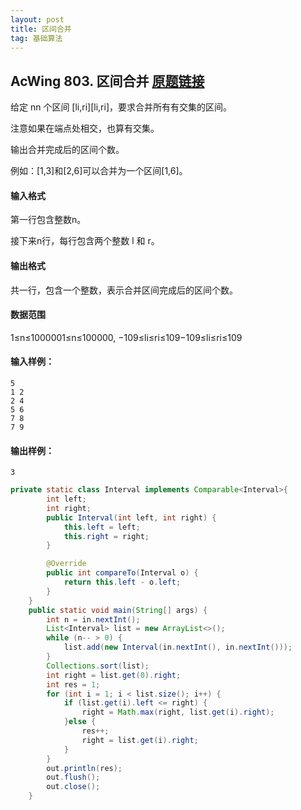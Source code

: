 ```yaml
---
layout: post
title: 区间合并
tag: 基础算法
---
```


## AcWing 803. 区间合并   [原题链接](https://www.acwing.com/problem/content/805/)

给定 nn 个区间 [li,ri][li,ri]，要求合并所有有交集的区间。

注意如果在端点处相交，也算有交集。

输出合并完成后的区间个数。

例如：[1,3]和[2,6]可以合并为一个区间[1,6]。

#### 输入格式

第一行包含整数n。

接下来n行，每行包含两个整数 l 和 r。

#### 输出格式

共一行，包含一个整数，表示合并区间完成后的区间个数。

#### 数据范围

1≤n≤1000001≤n≤100000,
−109≤li≤ri≤109−109≤li≤ri≤109

#### 输入样例：

```
5
1 2
2 4
5 6
7 8
7 9
```

#### 输出样例：

```
3
```

```java
private static class Interval implements Comparable<Interval>{
        int left;
        int right;
        public Interval(int left, int right) {
            this.left = left;
            this.right = right;
        }

        @Override
        public int compareTo(Interval o) {
            return this.left - o.left;
        }
    }
    public static void main(String[] args) {
        int n = in.nextInt();
        List<Interval> list = new ArrayList<>();
        while (n-- > 0) {
            list.add(new Interval(in.nextInt(), in.nextInt()));
        }
        Collections.sort(list);
        int right = list.get(0).right;
        int res = 1;
        for (int i = 1; i < list.size(); i++) {
            if (list.get(i).left <= right) {
                right = Math.max(right, list.get(i).right);
            }else {
                res++;
                right = list.get(i).right;
            }
        }
        out.println(res);
        out.flush();
        out.close();
    }
```

